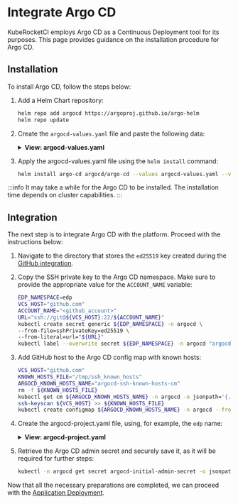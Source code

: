 # Integrate Argo CD

<head>
  <link rel="canonical" href="https://docs.kuberocketci.io/docs/quick-start/integrate-argocd" />
</head>

KubeRocketCI employs Argo CD as a Continuous Deployment tool for its purposes. This page provides guidance on the installation procedure for Argo CD.

## Installation

To install Argo CD, follow the steps below:

1. Add a Helm Chart repository:

    ```bash
    helm repo add argocd https://argoproj.github.io/argo-helm
    helm repo update
    ```

2. Create the `argocd-values.yaml` file and paste the following data:

    <details>
    <summary><b>View: argocd-values.yaml</b></summary>

    ```yaml
    redis-ha:
      enabled: false
    redis:
      enabled: true

    server:
      replicas: 1
      env:
        - name: ARGOCD_API_SERVER_REPLICAS
          value: '1'

      ingress:
        enabled: true
        hosts:
          # after domain creation update
          - "argocd-dev.example.com"

      # we use Keycloak so no DEX is required
    dex:
      enabled: false

      # Disabled for multitenancy env with single instance deployment
    applicationSet:
      enabled: false

    configs:
      secret:
        # -- Create the argocd-secret
        createSecret: true
      cm:
        application.instanceLabelKey: argocd.argoproj.io/instance-kuberocketci

      params:
        server.insecure: true
        application.namespaces: >-
          edp
    ```

    </details>

3. Apply the argocd-values.yaml file using the `helm install` command:

    ```bash
    helm install argo-cd argocd/argo-cd --values argocd-values.yaml --version 5.51.4 --create-namespace --atomic -n argocd
    ```

:::info
  It may take a while for the Argo CD to be installed. The installation time depends on cluster capabilities.
:::

## Integration

The next step is to integrate Argo CD with the platform. Proceed with the instructions below:

1. Navigate to the directory that stores the `ed25519` key created during the [GitHub integration](./integrate-github.md).

2. Copy the SSH private key to the Argo CD namespace. Make sure to provide the appropriate value for the `ACCOUNT_NAME` variable:

    ```bash
    EDP_NAMESPACE=edp
    VCS_HOST="github.com"
    ACCOUNT_NAME="<github_account>"
    URL="ssh://git@${VCS_HOST}:22/${ACCOUNT_NAME}"
    kubectl create secret generic ${EDP_NAMESPACE} -n argocd \
    --from-file=sshPrivateKey=ed25519 \
    --from-literal=url="${URL}"
    kubectl label --overwrite secret ${EDP_NAMESPACE} -n argocd "argocd.argoproj.io/secret-type=repo-creds"
    ```

3. Add GitHub host to the Argo CD config map with known hosts:

    ```bash
    VCS_HOST="github.com"
    KNOWN_HOSTS_FILE="/tmp/ssh_known_hosts"
    ARGOCD_KNOWN_HOSTS_NAME="argocd-ssh-known-hosts-cm"
    rm -f ${KNOWN_HOSTS_FILE}
    kubectl get cm ${ARGOCD_KNOWN_HOSTS_NAME} -n argocd -o jsonpath='{.data.ssh_known_hosts}' > ${KNOWN_HOSTS_FILE}
    ssh-keyscan ${VCS_HOST} >> ${KNOWN_HOSTS_FILE}
    kubectl create configmap ${ARGOCD_KNOWN_HOSTS_NAME} -n argocd --from-file ${KNOWN_HOSTS_FILE} -o yaml --dry-run=client | kubectl apply -f -
    ```

4. Create the argocd-project.yaml file, using, for example, the `edp` name:

    <details>
    <summary><b>View: argocd-project.yaml</b></summary>
      ```yaml
        apiVersion: argoproj.io/v1alpha1
        kind: AppProject
        metadata:
          name: edp
          namespace: argocd
          # Finalizer that ensures that project is not deleted until it is not referenced by any application
          finalizers:
            - resources-finalizer.argocd.argoproj.io
        spec:
          description: CD pipelines for my application
          roles:
            - name: developer
              description: Users for kuberocketci tenant
              policies:
                - p, proj:edp:developer, applications, create, edp/*, allow
                - p, proj:edp:developer, applications, delete, edp/*, allow
                - p, proj:edp:developer, applications, get, edp/*, allow
                - p, proj:edp:developer, applications, override, edp/*, allow
                - p, proj:edp:developer, applications, sync, edp/*, allow
                - p, proj:edp:developer, applications, update, edp/*, allow
                - p, proj:edp:developer, repositories, create, edp/*, allow
                - p, proj:edp:developer, repositories, delete, edp/*, allow
                - p, proj:edp:developer, repositories, update, edp/*, allow
                - p, proj:edp:developer, repositories, get, edp/*, allow
          destinations:
            # ensure we can deploy to ns with tenant prefix
            - namespace: 'edp-*'
            # allow to deploy to specific server (local in our case)
              server: https://kubernetes.default.svc
          # Deny all cluster-scoped resources from being created, except for Namespace
          clusterResourceWhitelist:
          - group: ''
            kind: Namespace
          # Allow all namespaced-scoped resources to be created, except for ResourceQuota, LimitRange, NetworkPolicy
          namespaceResourceBlacklist:
          - group: ''
            kind: ResourceQuota
          - group: ''
            kind: LimitRange
          - group: ''
            kind: NetworkPolicy
          # we are ok to create any resources inside namespace
          namespaceResourceWhitelist:
          - group: '*'
            kind: '*'
          # enable access only for specific git server. The example below 'edp' - it is namespace where KubeRocketCI is deployed
          sourceRepos:
            - ssh://git@github.com:22/<github_account>/*
          # enable capability to deploy objects from namespaces
          sourceNamespaces:
            - edp
      ```

      :::info
        Please enter your GitHub account name at `<github_account>`.
      :::
    </details>

5. Retrieve the Argo CD admin secret and securely save it, as it will be required for further steps:

    ```bash
    kubectl -n argocd get secret argocd-initial-admin-secret -o jsonpath="{.data.password}" | base64 -d
    ```

Now that all the necessary preparations are completed, we can proceed with the [Application Deployment](./deploy-application.md).
